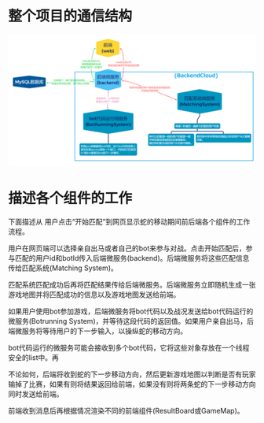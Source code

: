 # 整个项目的通信结构

![](./readmeresource/communication.png)

# 描述各个组件的工作
下面描述从 用户点击“开始匹配”到网页显示蛇的移动期间前后端各个组件的工作流程。

用户在网页端可以选择亲自出马或者自己的bot来参与对战。点击开始匹配后，参与匹配的用户id和botId传入后端微服务(backend)。后端微服务将这些匹配信息传给匹配系统(Matching System)。

匹配系统匹配成功后再将匹配结果传给后端微服务。后端微服务立即随机生成一张游戏地图并将匹配成功的信息以及游戏地图发送给前端。

如果用户使用bot参加游戏，后端微服务将bot代码以及战况发送给bot代码运行的微服务(Botrunning System)，并等待这段代码的返回值。如果用户亲自出马，后端微服务将等待用户的下一步输入，以操纵蛇的移动方向。

bot代码运行的微服务可能会接收到多个bot代码，它将这些对象存放在一个线程安全的list中。再

不论如何，后端将收到蛇的下一步移动方向，然后更新游戏地图以判断是否有玩家输掉了比赛，如果有则将结果返回给前端，如果没有则将两条蛇的下一步移动方向同时发送给前端。

前端收到消息后再根据情况渲染不同的前端组件(ResultBoard或GameMap)。







